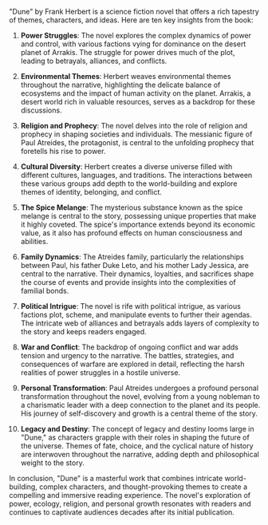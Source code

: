 "Dune" by Frank Herbert is a science fiction novel that offers a rich tapestry of themes, characters, and ideas. Here are ten key insights from the book:

1. **Power Struggles**: The novel explores the complex dynamics of power and control, with various factions vying for dominance on the desert planet of Arrakis. The struggle for power drives much of the plot, leading to betrayals, alliances, and conflicts.

2. **Environmental Themes**: Herbert weaves environmental themes throughout the narrative, highlighting the delicate balance of ecosystems and the impact of human activity on the planet. Arrakis, a desert world rich in valuable resources, serves as a backdrop for these discussions.

3. **Religion and Prophecy**: The novel delves into the role of religion and prophecy in shaping societies and individuals. The messianic figure of Paul Atreides, the protagonist, is central to the unfolding prophecy that foretells his rise to power.

4. **Cultural Diversity**: Herbert creates a diverse universe filled with different cultures, languages, and traditions. The interactions between these various groups add depth to the world-building and explore themes of identity, belonging, and conflict.

5. **The Spice Melange**: The mysterious substance known as the spice melange is central to the story, possessing unique properties that make it highly coveted. The spice's importance extends beyond its economic value, as it also has profound effects on human consciousness and abilities.

6. **Family Dynamics**: The Atreides family, particularly the relationships between Paul, his father Duke Leto, and his mother Lady Jessica, are central to the narrative. Their dynamics, loyalties, and sacrifices shape the course of events and provide insights into the complexities of familial bonds.

7. **Political Intrigue**: The novel is rife with political intrigue, as various factions plot, scheme, and manipulate events to further their agendas. The intricate web of alliances and betrayals adds layers of complexity to the story and keeps readers engaged.

8. **War and Conflict**: The backdrop of ongoing conflict and war adds tension and urgency to the narrative. The battles, strategies, and consequences of warfare are explored in detail, reflecting the harsh realities of power struggles in a hostile universe.

9. **Personal Transformation**: Paul Atreides undergoes a profound personal transformation throughout the novel, evolving from a young nobleman to a charismatic leader with a deep connection to the planet and its people. His journey of self-discovery and growth is a central theme of the story.

10. **Legacy and Destiny**: The concept of legacy and destiny looms large in "Dune," as characters grapple with their roles in shaping the future of the universe. Themes of fate, choice, and the cyclical nature of history are interwoven throughout the narrative, adding depth and philosophical weight to the story.

In conclusion, "Dune" is a masterful work that combines intricate world-building, complex characters, and thought-provoking themes to create a compelling and immersive reading experience. The novel's exploration of power, ecology, religion, and personal growth resonates with readers and continues to captivate audiences decades after its initial publication.